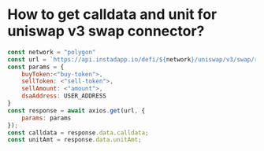 # How to get calldata and unit for uniswap v3 swap connector?

```js
const network = "polygon"
const url = `https://api.instadapp.io/defi/${network}/uniswap/v3/swap/router`;
const params = {
    buyToken:<"buy-token">,
    sellToken: <"sell-token">,
    sellAmount: <"amount">,
    dsaAddress: USER_ADDRESS
}
const response = await axios.get(url, {
    params: params
});
const calldata = response.data.calldata;
const unitAmt = response.data.unitAmt;
```